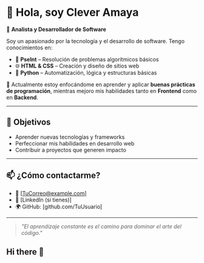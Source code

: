 # 👋 Hola, soy Clever Amaya

🎯 **Analista y Desarrollador de Software**

Soy un apasionado por la tecnología y el desarrollo de software. Tengo conocimientos en:

- 🧠 **PseInt** – Resolución de problemas algorítmicos básicos
- 🌐 **HTML & CSS** – Creación y diseño de sitios web
- 🐍 **Python** – Automatización, lógica y estructuras básicas

🔧 Actualmente estoy enfocándome en aprender y aplicar **buenas prácticas de programación**, mientras mejoro mis habilidades tanto en **Frontend** como en **Backend**.

---

## 🚀 Objetivos

- Aprender nuevas tecnologías y frameworks
- Perfeccionar mis habilidades en desarrollo web
- Contribuir a proyectos que generen impacto

---

## 📫 ¿Cómo contactarme?

- 📧 [TuCorreo@example.com]
- 💼 [LinkedIn (si tienes)]
- 🌍 GitHub: [github.com/TuUsuario]

---

> *"El aprendizaje constante es el camino para dominar el arte del código."*

## Hi there 👋

<!--
**CLEV769/CLEV769** is a ✨ _special_ ✨ repository because its `README.md` (this file) appears on your GitHub profile.

Here are some ideas to get you started:

- 🔭 I’m currently working on ...
- 🌱 I’m currently learning ...
- 👯 I’m looking to collaborate on ...
- 🤔 I’m looking for help with ...
- 💬 Ask me about ...
- 📫 How to reach me: ...
- 😄 Pronouns: ...
- ⚡ Fun fact: ...
-->
